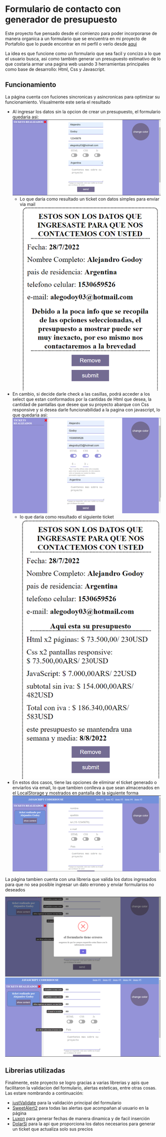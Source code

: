 # Formulario de contacto con generador de presupuesto

 Este proyecto fue pensado desde el comienzo para poder incorporarse de manera organica a un formulario que se encuentra en mi proyecto de Portafolio que lo puede encontrar en mi perfil o verlo desde [aqui](https://chipper-chimera-cd34bc.netlify.app/ "Portafolio Alejandro Godoy")

 La idea es que funcione como un formulario que sea facil y concizo a lo que el usuario busca, asi como también generar un presupuesto estimativo de lo que costaria armar una pagina web usando 3 herramientas principales como base de desarrollo: Html, Css y Javascript.

## Funcionamiento

La página cuenta con fuciones sincronicas y asincronicas para optimizar su funcionamiento. Visualmente este seria el resultado

* Al ingresar los datos sin la opcion de crear un presupuesto, el formulario quedaria asi: ![formulario-web-1](readme-img/web-view-1.png "formulario")
    * Lo que daria como resultado un ticket con datos simples para enviar via mail ![ticket-sin-presupuesto](readme-img/ticket-view-1.png "ticket sin presupuesto")
* En cambio, si decide darle check a las casillas, podrá acceder a los select que estan conformados por la cantidas de Html que desea, la cantidad de pantallas que desee que su proyecto abarque con Css responsive y si desea darle funcionabilidad a la pagina con javascript, lo que quedaria asi: ![formulario-web-2](readme-img/web-view-2.png "formulario con ticket presupuestario")
    * lo que daria como resultado el siguiente ticket ![ticket-web-2](readme-img/ticket-view-2.png "ticket con presupuesto")
* En estos dos casos, tiene las opciones de eliminar el ticket generado o enviarlos via email, lo que tambien conlleva a que sean almacenados en el LocalStorage y mostrados en pantalla de la siguiente forma ![aside-view](readme-img/aside-view.png "aside")

La página tambien cuenta con una libreria que valida los datos ingresados para que no sea posible ingresar un dato erroneo y enviar formularios no deseados

![validacion](readme-img/error-managment.png "manejo de errores y validacion")
![validacion2](readme-img/justValidate-in-action.png "declaracion de errores")

## Librerias utilizadas

Finalmente, este proyecto se logro gracias a varias librerias y apis que facilitaron la validacion del formulario, alertas esteticas, entre otras cosas. Las estare nombrando a continuación:

* [justValidate](https://just-validate.dev/ "Just-Validate.com") para la validación principal del formulario
* [SweetAlert2](https://sweetalert2.github.io/ "SweetAlert2.com") para todas las alertas que acompañan al usuario en la página
* [Luxon](https://moment.github.io/luxon/#/ "luxonJs.com") para generar fechas de manera dinamica y de facil inserción
* [DolarSi](https://www.dolarsi.com/ "dolarsi.com") para la api que proporciona los datos necesarios para generar un ticket que actualiza solo sus precios
 

